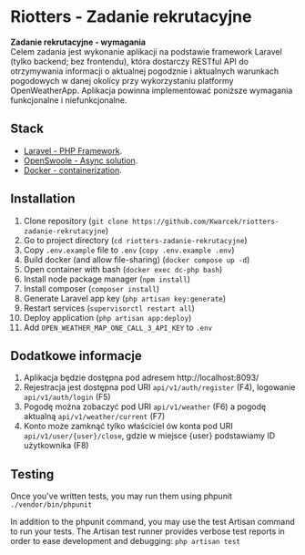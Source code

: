 <h1>Riotters - Zadanie rekrutacyjne</h1>

<b>Zadanie rekrutacyjne - wymagania</b>    
Celem zadania jest wykonanie aplikacji na podstawie framework Laravel (tylko backend; bez frontendu), która dostarczy RESTful API do otrzymywania informacji o aktualnej pogodznie i aktualnych warunkach pogodowych w danej okolicy przy wykorzystaniu platformy OpenWeatherApp. Aplikacja powinna implementować poniższe wymagania funkcjonalne i niefunkcjonalne.


## Stack
- [Laravel - PHP Framework](https://laravel.com/).
- [OpenSwoole - Async solution](https://openswoole.com/).
- [Docker - containerization](https://www.docker.com/).

## Installation
1. Clone repository (`git clone https://github.com/Kwarcek/riotters-zadanie-rekrutacyjne`)
2. Go to project directory (`cd riotters-zadanie-rekrutacyjne`)
3. Copy `.env.example` file to `.env` (`copy .env.example .env`)
4. Build docker (and allow file-sharing) (`docker compose up -d`)
5. Open container with bash (`docker exec dc-php bash`)
6. Install node package manager (`npm install`)
7. Install composer (`composer install`)
8. Generate Laravel app key (`php artisan key:generate`)
9. Restart services (`supervisorctl restart all`)
10. Deploy application (`php artisan app:deploy`)
11. Add `OPEN_WEATHER_MAP_ONE_CALL_3_API_KEY` to `.env`

## Dodatkowe informacje
1. Aplikacja będzie dostępna pod adresem http://localhost:8093/
2. Rejestracja jest dostępna pod URI `api/v1/auth/register` (F4), logowanie `api/v1/auth/login` (F5)
3. Pogodę można zobaczyć pod URI `api/v1/weather` (F6) a pogodę aktualną `api/v1/weather/current` (F7)
4. Konto może zamknąć tylko właściciel ów konta pod URI `api/v1/user/{user}/close`, gdzie w miejsce {user} podstawiamy ID użytkownika (F8)

## Testing
Once you've written tests, you may run them using phpunit `./vendor/bin/phpunit`

In addition to the phpunit command, you may use the test Artisan command to run your tests. The Artisan test runner provides verbose test reports in order to ease development and debugging: `php artisan test`
